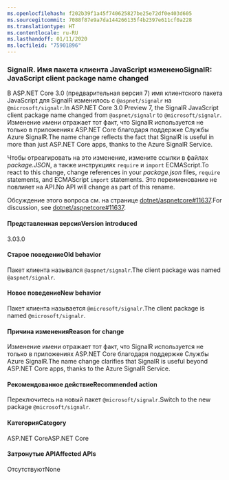 ```yaml
---
ms.openlocfilehash: f202b39f1a45f740625827be25e72df0e403d605
ms.sourcegitcommit: 7088f87e9a7da144266135f4b2397e611cf0a228
ms.translationtype: HT
ms.contentlocale: ru-RU
ms.lasthandoff: 01/11/2020
ms.locfileid: "75901896"
---
```

### <a name="signalr-javascript-client-package-name-changed"></a><span data-ttu-id="46fbe-101">SignalR. Имя пакета клиента JavaScript изменено</span><span class="sxs-lookup"><span data-stu-id="46fbe-101">SignalR: JavaScript client package name changed</span></span>

<span data-ttu-id="46fbe-102">В ASP.NET Core 3.0 (предварительная версия 7) имя клиентского пакета JavaScript для SignalR изменилось с `@aspnet/signalr` на `@microsoft/signalr`.</span><span class="sxs-lookup"><span data-stu-id="46fbe-102">In ASP.NET Core 3.0 Preview 7, the SignalR JavaScript client package name changed from `@aspnet/signalr` to `@microsoft/signalr`.</span></span> <span data-ttu-id="46fbe-103">Изменение имени отражает тот факт, что SignalR используется не только в приложениях ASP.NET Core благодаря поддержке Службы Azure SignalR.</span><span class="sxs-lookup"><span data-stu-id="46fbe-103">The name change reflects the fact that SignalR is useful in more than just ASP.NET Core apps, thanks to the Azure SignalR Service.</span></span>

<span data-ttu-id="46fbe-104">Чтобы отреагировать на это изменение, измените ссылки в файлах *package.JSON*, а также инструкциях `require` и `import` ECMAScript.</span><span class="sxs-lookup"><span data-stu-id="46fbe-104">To react to this change, change references in your *package.json* files, `require` statements, and ECMAScript `import` statements.</span></span> <span data-ttu-id="46fbe-105">Это переименование не повлияет на API.</span><span class="sxs-lookup"><span data-stu-id="46fbe-105">No API will change as part of this rename.</span></span>

<span data-ttu-id="46fbe-106">Обсуждение этого вопроса см. на странице [dotnet/aspnetcore#11637](https://github.com/dotnet/aspnetcore/issues/11637).</span><span class="sxs-lookup"><span data-stu-id="46fbe-106">For discussion, see [dotnet/aspnetcore#11637](https://github.com/dotnet/aspnetcore/issues/11637).</span></span>

#### <a name="version-introduced"></a><span data-ttu-id="46fbe-107">Представленная версия</span><span class="sxs-lookup"><span data-stu-id="46fbe-107">Version introduced</span></span>

<span data-ttu-id="46fbe-108">3.0</span><span class="sxs-lookup"><span data-stu-id="46fbe-108">3.0</span></span>

#### <a name="old-behavior"></a><span data-ttu-id="46fbe-109">Старое поведение</span><span class="sxs-lookup"><span data-stu-id="46fbe-109">Old behavior</span></span>

<span data-ttu-id="46fbe-110">Пакет клиента назывался `@aspnet/signalr`.</span><span class="sxs-lookup"><span data-stu-id="46fbe-110">The client package was named `@aspnet/signalr`.</span></span>

#### <a name="new-behavior"></a><span data-ttu-id="46fbe-111">Новое поведение</span><span class="sxs-lookup"><span data-stu-id="46fbe-111">New behavior</span></span>

<span data-ttu-id="46fbe-112">Пакет клиента называется `@microsoft/signalr`.</span><span class="sxs-lookup"><span data-stu-id="46fbe-112">The client package is named `@microsoft/signalr`.</span></span>

#### <a name="reason-for-change"></a><span data-ttu-id="46fbe-113">Причина изменения</span><span class="sxs-lookup"><span data-stu-id="46fbe-113">Reason for change</span></span>

<span data-ttu-id="46fbe-114">Изменение имени отражает тот факт, что SignalR используется не только в приложениях ASP.NET Core благодаря поддержке Службы Azure SignalR.</span><span class="sxs-lookup"><span data-stu-id="46fbe-114">The name change clarifies that SignalR is useful beyond ASP.NET Core apps, thanks to the Azure SignalR Service.</span></span>

#### <a name="recommended-action"></a><span data-ttu-id="46fbe-115">Рекомендованное действие</span><span class="sxs-lookup"><span data-stu-id="46fbe-115">Recommended action</span></span>

<span data-ttu-id="46fbe-116">Переключитесь на новый пакет `@microsoft/signalr`.</span><span class="sxs-lookup"><span data-stu-id="46fbe-116">Switch to the new package `@microsoft/signalr`.</span></span>

#### <a name="category"></a><span data-ttu-id="46fbe-117">Категория</span><span class="sxs-lookup"><span data-stu-id="46fbe-117">Category</span></span>

<span data-ttu-id="46fbe-118">ASP.NET Core</span><span class="sxs-lookup"><span data-stu-id="46fbe-118">ASP.NET Core</span></span>

#### <a name="affected-apis"></a><span data-ttu-id="46fbe-119">Затронутые API</span><span class="sxs-lookup"><span data-stu-id="46fbe-119">Affected APIs</span></span>

<span data-ttu-id="46fbe-120">Отсутствуют</span><span class="sxs-lookup"><span data-stu-id="46fbe-120">None</span></span>

<!-- 

#### Affected APIs

Not detectable via API analysis

-->
